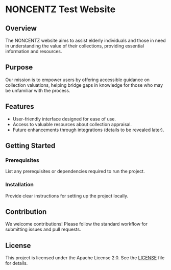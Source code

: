 # NONCENTZ Test Website

## Overview
The NONCENTZ website aims to assist elderly individuals and those in need in understanding the value of their collections, providing essential information and resources.

## Purpose
Our mission is to empower users by offering accessible guidance on collection valuations, helping bridge gaps in knowledge for those who may be unfamiliar with the process.

## Features
- User-friendly interface designed for ease of use.
- Access to valuable resources about collection appraisal.
- Future enhancements through integrations (details to be revealed later).

## Getting Started
### Prerequisites
List any prerequisites or dependencies required to run the project.

### Installation
Provide clear instructions for setting up the project locally.

## Contribution
We welcome contributions! Please follow the standard workflow for submitting issues and pull requests.

## License
This project is licensed under the Apache License 2.0. See the [LICENSE](LICENSE) file for details.
```